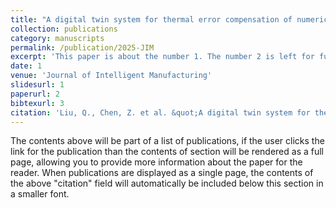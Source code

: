 ```yaml
---
title: "A digital twin system for thermal error compensation of numerical control machine tools based on multi-algorithm collaborative modeling"
collection: publications
category: manuscripts
permalink: /publication/2025-JIM
excerpt: 'This paper is about the number 1. The number 2 is left for future work.'
date: 1
venue: 'Journal of Intelligent Manufacturing'
slidesurl: 1
paperurl: 2
bibtexurl: 3
citation: 'Liu, Q., Chen, Z. et al. &quot;A digital twin system for thermal error compensation of numerical control machine tools based on multi-algorithm collaborative modeling.&quot; <i>Journal of Intelligent Manufacturing</i>. 1(1).'
---
```

The contents above will be part of a list of publications, if the user clicks the link for the publication than the contents of section will be rendered as a full page, allowing you to provide more information about the paper for the reader. When publications are displayed as a single page, the contents of the above "citation" field will automatically be included below this section in a smaller font.
